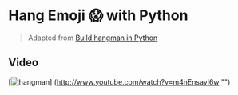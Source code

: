 # Hang Emoji 😱 with Python

> Adapted from [Build hangman in Python]([https://github.com/kiteco/python-youtube-code/tree/master/build-hangman-in-python])
## Video
[![hangman](http://img.youtube.com/vi/m4nEnsavl6w/0.jpg)] (http://www.youtube.com/watch?v=m4nEnsavl6w "")
